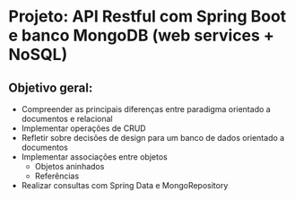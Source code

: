 # Projeto: API Restful com Spring Boot e banco MongoDB (web services + NoSQL)

## Objetivo geral:
- Compreender as principais diferenças entre paradigma orientado a documentos e relacional
- Implementar operações de CRUD
- Refletir sobre decisões de design para um banco de dados orientado a documentos
-  Implementar associações entre objetos
    -  Objetos aninhados
    -  Referências
- Realizar consultas com Spring Data e MongoRepository

